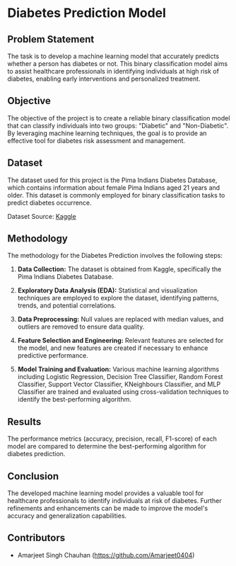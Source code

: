 # Diabetes Prediction Model

## Problem Statement

The task is to develop a machine learning model that accurately predicts whether a person has diabetes or not. This binary classification model aims to assist healthcare professionals in identifying individuals at high risk of diabetes, enabling early interventions and personalized treatment.

## Objective

The objective of the project is to create a reliable binary classification model that can classify individuals into two groups: "Diabetic" and "Non-Diabetic". By leveraging machine learning techniques, the goal is to provide an effective tool for diabetes risk assessment and management.

## Dataset

The dataset used for this project is the Pima Indians Diabetes Database, which contains information about female Pima Indians aged 21 years and older. This dataset is commonly employed for binary classification tasks to predict diabetes occurrence.

Dataset Source: [Kaggle](https://www.kaggle.com/uciml/pima-indians-diabetes-database)

## Methodology

The methodology for the Diabetes Prediction involves the following steps:

1. **Data Collection:** The dataset is obtained from Kaggle, specifically the Pima Indians Diabetes Database.

2. **Exploratory Data Analysis (EDA):** Statistical and visualization techniques are employed to explore the dataset, identifying patterns, trends, and potential correlations.

3. **Data Preprocessing:** Null values are replaced with median values, and outliers are removed to ensure data quality.

4. **Feature Selection and Engineering:** Relevant features are selected for the model, and new features are created if necessary to enhance predictive performance.

5. **Model Training and Evaluation:** Various machine learning algorithms including Logistic Regression, Decision Tree Classifier, Random Forest Classifier, Support Vector Classifier, KNeighbours Classifier, and MLP Classifier are trained and evaluated using cross-validation techniques to identify the best-performing algorithm.

## Results

The performance metrics (accuracy, precision, recall, F1-score) of each model are compared to determine the best-performing algorithm for diabetes prediction.

## Conclusion

The developed machine learning model provides a valuable tool for healthcare professionals to identify individuals at risk of diabetes. Further refinements and enhancements can be made to improve the model's accuracy and generalization capabilities.

## Contributors

- Amarjeet Singh Chauhan (https://github.com/Amarjeet0404)
